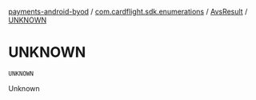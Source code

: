 [payments-android-byod](../../index.md) / [com.cardflight.sdk.enumerations](../index.md) / [AvsResult](index.md) / [UNKNOWN](./-u-n-k-n-o-w-n.md)

# UNKNOWN

`UNKNOWN`

Unknown

